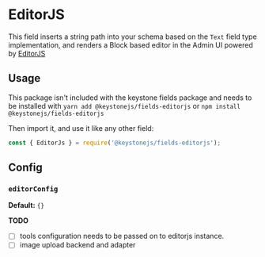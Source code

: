<!--[meta]
section: api
subSection: field-types
title: EditorJs
[meta]-->

# EditorJS

This field inserts a string path into your schema based on the `Text` field type implementation, and renders a Block based editor in the Admin UI powered by [EditorJS](https://editorjs.io/)

## Usage

This package isn't included with the keystone fields package and needs to be installed with `yarn add @keystonejs/fields-editorjs` or `npm install @keystonejs/fields-editorjs`

Then import it, and use it like any other field:

```js
const { EditorJs } = require('@keystonejs/fields-editorjs');
```

## Config

### `editorConfig`

**Default:** `{}`

**TODO**
- [ ] tools configuration needs to be passed on to editorjs instance.
- [ ] image upload backend and adapter